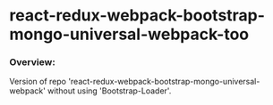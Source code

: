 # react-redux-webpack-bootstrap-mongo-universal-webpack-too

### Overview:
Version of repo 'react-redux-webpack-bootstrap-mongo-universal-webpack' without using 'Bootstrap-Loader'.


